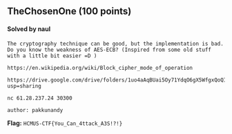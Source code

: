 ## TheChosenOne (100 points)

#### Solved by naul

```
The cryptography technique can be good, but the implementation is bad. Do you know the weakness of AES-ECB? (Inspired from some old stuff with a little bit easier =D )

https://en.wikipedia.org/wiki/Block_cipher_mode_of_operation

https://drive.google.com/drive/folders/1uo4aAqBUai5Oy71YdqO6gX5WfgxQoQI_?usp=sharing

nc 61.28.237.24 30300

author: pakkunandy
```

**Flag:** `HCMUS-CTF{You_Can_4ttack_A3S!?!}`
